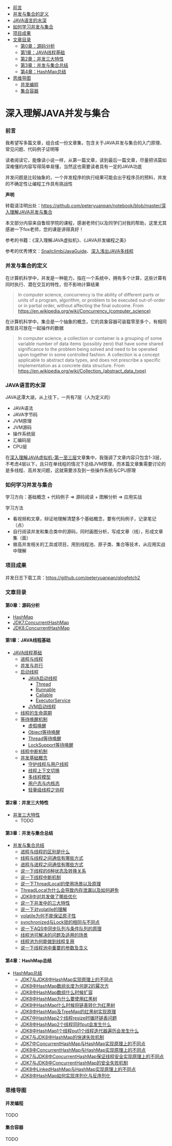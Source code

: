 - [前言](#前言)
- [并发与集合的定义](#并发与集合的定义)
- [JAVA语言的水深](#java语言的水深)
- [如何学习并发与集合](#如何学习并发与集合)
- [项目成果](#项目成果)
- [文章目录](#文章目录)
  - [第0章：源码分析](#第0章源码分析)
  - [第1章：JAVA线程基础](#第1章java线程基础)
  - [第2章：并发三大特性](#第2章并发三大特性)
  - [第3章：并发与集合总结](#第3章并发与集合总结)
  - [第4章：HashMap总结](#第4章hashmap总结)
- [思维导图](#思维导图)
  - [并发编程](#并发编程)
  - [集合容器](#集合容器)

# 深入理解JAVA并发与集合

### 前言

我希望写多篇文章，组合成一份文章集，包含关于JAVA并发与集合的入门原理、常见问题、代码例子证明等

读者阅读它，能像读小说一样，从第一篇文章，读到最后一篇文章，尽量把讳莫如深难懂的内容写得简单易懂，当然这也需要读者具有一定的JAVA功底

并发问题是比较抽象的，一个并发程序的执行结果可能会出乎程序员的预料，并发的不确定性让编程工作具有挑战性

**声明**

转载请注明出处：https://github.com/peteryuanpan/notebook/blob/master/深入理解JAVA并发与集合

本文部分内容来自鲁班学院的课程，感谢老师们以及同学们对我的帮助，这里尤其感谢一下fox老师，您的课是讲得真好！

参考的书籍：《深入理解JAVA虚拟机》、《JAVA并发编程之美》

参考的优秀博文：[Snailclimb/JavaGuide](https://github.com/Snailclimb/JavaGuide)、[深入浅出JAVA多线程](http://concurrent.redspider.group/)

### 并发与集合的定义

在计算机科学中，并发是一种能力，指在一个系统中，拥有多个计算，这些计算有同时执行、潜在交互的特性，但不影响计算结果

> In computer science, concurrency is the ability of different parts or units of a program, algorithm, or problem to be executed out-of-order or in partial order, without affecting the final outcome. From https://en.wikipedia.org/wiki/Concurrency_(computer_science)

在计算机科学中，集合是一个抽象的概念，它的具象容器可装载零至多个，有相同类型且可放在一起操作的数据

> In computer science, a collection or container is a grouping of some variable number of data items (possibly zero) that have some shared significance to the problem being solved and need to be operated upon together in some controlled fashion. A collection is a concept applicable to abstract data types, and does not prescribe a specific implementation as a concrete data structure. From https://en.wikipedia.org/wiki/Collection_(abstract_data_type)

### JAVA语言的水深

JAVA这潭大湖，从上往下，一共有7层（人为定义的）

- JAVA语法
- JAVA字节码
- JVM原理
- JVM源码
- 操作系统层
- 汇编码层
- CPU层

在[深入理解JAVA虚拟机-第一至三层](../深入理解JAVA虚拟机-第一至三层)文章集中，我强调了文章内容只包含1-3层，不考虑4层以下，且只在单线程的情况下总结JVM原理，而本篇文章集需要讨论的是多线程、高并发问题，这就需要涉及到一些操作系统与CPU原理

### 如何学习并发与集合

学习方向：基础概念 + 代码例子 => 源码阅读 + 图解分析 => 应用实战

学习方法
- 看视频和文章，辩证地理解清楚多个基础概念，要有代码例子，记录笔记（点）
- 自行阅读并发和集合类中的源码，同时画图分析，写成文章（线），形成文章集（面）
- 做高并发相关的工具或项目，用到线程池、原子类、集合等技术，从应用实战中理解

### 项目成果

并发日志下载工具：https://github.com/peteryuanpan/qlogfetch2

### 文章目录

#### 第0章：源码分析
- [HashMap](源码分析/HashMap.md)
- [JDK7.ConcurrentHashMap](源码分析/JDK7.ConcurrentHashMap.md)
- [JDK8.ConcurrentHashMap](源码分析/JDK8.ConcurrentHashMap.md)

#### 第1章：JAVA线程基础
- [JAVA线程基础](JAVA线程基础.md)
  - [进程与线程](JAVA线程基础.md#进程与线程)
  - [并发与并行](JAVA线程基础.md#并发与并行)
  - [启动线程](JAVA线程基础.md#启动线程)
    - [JAVA启动线程](JAVA线程基础.md#JAVA启动线程)
      - [Thread](JAVA线程基础.md#Thread)
      - [Runnable](JAVA线程基础.md#Runnable)
      - [Callable](JAVA线程基础.md#Callable)
      - [ExecutorService](JAVA线程基础.md#ExecutorService)
    - [JVM启动线程](JAVA线程基础.md#JVM启动线程)
  - [线程的生命周期](JAVA线程基础.md#线程的生命周期)
  - [等待唤醒机制](JAVA线程基础.md#等待唤醒机制)
    - [虚假唤醒](JAVA线程基础.md#虚假唤醒)
    - [Object等待唤醒](JAVA线程基础.md#Object等待唤醒)
    - [Thread等待唤醒](JAVA线程基础.md#Thread等待唤醒)
    - [LockSupport等待唤醒](JAVA线程基础.md#LockSupport等待唤醒)
  - [线程中断机制](JAVA线程基础.md#线程中断机制)
  - [并发基础概念](JAVA线程基础.md#并发基础概念)
    - [守护线程与用户线程](JAVA线程基础.md#守护线程与用户线程)
    - [线程上下文切换](JAVA线程基础.md#线程上下文切换)
    - [多线程模型](JAVA线程基础.md#多线程模型)
    - [用户态与内核态](JAVA线程基础.md#用户态与内核态)
    - [轻量级线程之协程](JAVA线程基础.md#轻量级线程之协程)

#### 第2章：并发三大特性
- [并发三大特性](并发三大特性.md)
  - TODO

#### 第3章：并发与集合总结
- [并发与集合总结](并发与集合总结.md)
  - [进程与线程的区别是什么](并发与集合总结.md#进程与线程的区别是什么)
  - [线程与线程之间通信有哪些方式](并发与集合总结.md#线程与线程之间通信有哪些方式)
  - [进程与进程之间通信有哪些方式](并发与集合总结.md#进程与进程之间通信有哪些方式)
  - [说一下线程的6种状态及转换关系](并发与集合总结.md#说一下线程的6种状态及转换关系)
  - [说一下线程中断机制](并发与集合总结.md#说一下线程中断机制)
  - [说一下ThreadLocal的使用场景以及原理](并发与集合总结.md#说一下ThreadLocal的使用场景以及原理)
  - [ThreadLocal为什么会导致内存泄漏以及如何避免](并发与集合总结.md#ThreadLocal为什么会导致内存泄漏以及如何避免)
  - [JDK8中对并发做了哪些优化](并发与集合总结.md#JDK8中对并发做了哪些优化)
  - [说一下并发中的三大特性](并发与集合总结.md#说一下并发中的三大特性)
  - [说一下对volatile的理解](并发与集合总结.md#说一下对volatile的理解)
  - [volatile为何不能保证原子性](并发与集合总结.md#volatile为何不能保证原子性)
  - [synchronized与Lock锁的相同与不同点](并发与集合总结.md#synchronized与Lock锁的相同与不同点)
  - [说一下AQS中同步队列与条件队列的原理](并发与集合总结.md#说一下AQS中同步队列与条件队列的原理)
  - [线程池可解决的问题及适用的场景](并发与集合总结.md#线程池可解决的问题及适用的场景)
  - [线程池为何能做到线程复用](并发与集合总结.md#线程池为何能做到线程复用)
  - [说一下线程池中重要的参数及含义](并发与集合总结.md#说一下线程池中重要的参数及含义)

#### 第4章：HashMap总结
- [HashMap总结](HashMap总结.md)
  - [JDK7与JDK8中HashMap实现原理上的不同点](HashMap总结.md#JDK7与JDK8中HashMap实现原理上的不同点)
  - [JDK8中HashMap数组长度为何是2的幂次方](HashMap总结.md#JDK8中HashMap数组长度为何是2的幂次方)
  - [JDK8中HashMap数组什么时候扩容](HashMap总结.md#JDK8中HashMap数组什么时候扩容)
  - [JDK8中HashMap为什么要使用红黑树](HashMap总结.md#JDK8中HashMap为什么要使用红黑树)
  - [JDK8中HashMap什么时候将链表转化为红黑树](HashMap总结.md#JDK8中HashMap什么时候将链表转化为红黑树)
  - [JDK8中HashMap及TreeMap的红黑树实现原理](HashMap总结.md#JDK8中HashMap及TreeMap的红黑树实现原理)
  - [JDK7中HashMap2个线程resize时循环链表问题](HashMap总结.md#JDK7中HashMap2个线程resize时循环链表问题)
  - [JDK8中HashMap2个线程同时put会发生什么](HashMap总结.md#JDK8中HashMap2个线程同时put会发生什么)
  - [JDK8中HashMap1个线程put1个线程迭代器遍历会发生什么](HashMap总结.md#JDK8中HashMap1个线程put1个线程迭代器遍历会发生什么)
  - [JDK7与JDK8中HashMap的快速失败机制](HashMap总结.md#JDK7与JDK8中HashMap的快速失败机制)
  - [JDK7中ConcurrentHashMap与HashMap实现原理上的不同点](HashMap总结.md#JDK7中ConcurrentHashMap与HashMap实现原理上的不同点)
  - [JDK8中ConcurrentHashMap与HashMap实现原理上的不同点](HashMap总结.md#JDK8中ConcurrentHashMap与HashMap实现原理上的不同点)
  - [JDK7与JDK8中ConcurrentHashMap保证线程安全实现原理上的不同点](HashMap总结.md#JDK7与JDK8中ConcurrentHashMap保证线程安全实现原理上的不同点)
  - [JDK7与JDK8中ConcurrentHashMap的安全失败机制](HashMap总结.md#JDK7与JDK8中ConcurrentHashMap的安全失败机制)
  - [JDK8中LinkedHashMap与HashMap实现原理上的不同点](HashMap总结.md#JDK8中LinkedHashMap与HashMap实现原理上的不同点)
  - [JDK8中HashMap如何实现序列化与反序列化](HashMap总结.md#JDK8中HashMap如何实现序列化与反序列化)

### 思维导图

#### 并发编程

TODO

#### 集合容器

TODO

